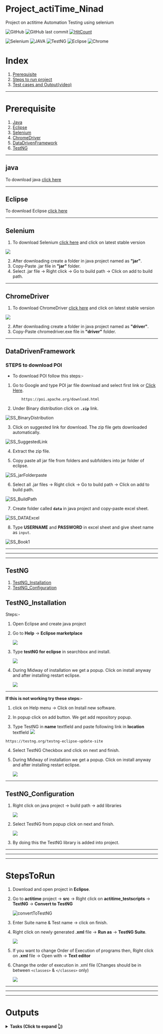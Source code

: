 # Project_actiTime_Ninad
Project on actitime Automation Testing using selenium



![GitHub](https://img.shields.io/github/stars/NinadKarlekar/Project_actiTime_Ninad?label=Stars)
![GitHub last commit](https://img.shields.io/github/last-commit/NinadKarlekar/Project_actiTime_Ninad?logo=github)
[![HitCount](http://hits.dwyl.com/NinadKarlekar/Project_actiTime_Ninad.svg)](http://hits.dwyl.com/NinadKarlekar/Project_actiTime_Ninad)





![Selenium](https://img.shields.io/badge/Selenium-43B02A?style=for-the-badge&logo=Selenium&logoColor=white)
![JAVA](https://img.shields.io/badge/Java-ED8B00?style=for-the-badge&logo=java&logoColor=white)
![TestNG](https://img.shields.io/badge/testng%20library-323330?style=for-the-badge&logo=testing-library&logoColor=red)
![Eclipse](https://img.shields.io/badge/Eclipse-2C2255?style=for-the-badge&logo=eclipse&logoColor=white)
![Chrome](https://img.shields.io/badge/Google_chrome-4285F4?style=for-the-badge&logo=Google-chrome&logoColor=white)

# Index
1.  [Prerequisite](#prerequisite)
2.  [Steps to run project](#stepstorun)
3.  [Test cases and Output(video)](#outputs)


*************************************************
# Prerequisite

1.  [Java](#prerequisite)
2.  [Eclipse](#eclipse)
3.  [Selenium](#selenium)
4.  [ChromeDriver](#chromedriver)
5.  [DataDrivenFramework](#datadrivenframework)
6.  [TestNG](#testng)


**********************

## java
To download java <a href="https://www.oracle.com/java/technologies/downloads/">click here</a>

*******************************

## Eclipse
To download Eclipse <a href="https://www.eclipse.org/downloads/">click here</a> 

******************************

## Selenium
1. To download Selenium <a href="https://www.selenium.dev/downloads/">click here</a> and click on latest stable version

![](actiTime/GitImages/README_SS/SS_SeleniumDownload.png)

2. After downloading create a folder in java project named as **"jar"**.
3. Copy-Paste .jar file in **"jar"** folder.
4. Select .jar file -> Right click -> Go to build path -> Click on add to build path.

*****************************************

## ChromeDriver

1. To download ChromeDriver <a href="https://chromedriver.chromium.org/">click here</a> and click on latest stable version

![](actiTime/GitImages/README_SS/SS_ChromeDriverDownload.png)

2. After downloading create a folder in java project named as **"driver"**.
3. Copy-Paste chromedriver.exe file in **"driver"** folder.
******************************************************

## DataDrivenFramework
### STEPS to download POI
- To download POI follow this steps:-
1. Go to Google and type POI jar file download and select first link or <a href="https://poi.apache.org/download.html"> Click Here</a>.

    ```
        https://poi.apache.org/download.html
    ```

2. Under Binary distribution click on **`.zip`** link.

![SS_BinaryDistribution](actiTime/GitImages/README_SS/POM/SS_BinaryDistribution.jpg)

3. Click on suggested link for download. The zip file gets downloaded automatically.

![SS_SuggestedLink](actiTime/GitImages/README_SS/POM/SS_SuggestedLink.jpg)

4. Extract the zip file.

5. Copy paste all jar file from folders and subfolders into jar folder of eclipse.

![SS_jarFolderpaste](actiTime/GitImages/README_SS/POM/SS_jarFolderpaste.jpg)

6. Select all .jar files -> Right click -> Go to build path -> Click on add to build path.

![SS_BuildPath](actiTime/GitImages/README_SS/POM/SS_BuildPath.jpg)

7. Create folder called **`data`** in java project and copy-paste excel sheet.

![SS_DATAExcel](actiTime/GitImages/README_SS/POM/SS_DATAExcel.jpg)

8. Type **USERNAME** and **PASSWORD** in excel sheet and give sheet name as `input`.

![SS_Book1](actiTime/GitImages/README_SS/POM/SS_Book1.jpg)

*************************************************
************************************
*********************************
## TestNG

1.  [TestNG_Installation](#TestNG_Installation)
2.  [TestNG_Configuration](#TestNG_Configuration)

## TestNG_Installation
Steps:-
1. Open Eclipse and create java project
2. Go to **Help** -> **Eclipse marketplace**

    ![](actiTime/GitImages/README_SS/TestNG/SS_Help_Marketplace.jpg)

3. Type **testNG for eclipse** in searchbox and install.

    ![](actiTime/GitImages/README_SS/TestNG/SS_testng_for_eclipse.jpg)

4. During Midway of installation we get a popup. Click on install anyway and after installing restart eclipse.

    ![](actiTime/GitImages/README_SS/TestNG/SS_InstallAnyway.jpg)

-----------------
**If this is not working try these steps:-**

1. click on Help menu -> Click on Install new software.

2. In popup click on add button. We get add repository popup.

3. Type TestNG in **name** textfield and paste following link in **location** textfield
    ![](actiTime/GitImages/README_SS/TestNG/SS_AddrepoLINK.jpg)

```
https://testng.org/testng-eclipse-update-site
```


4. Select TestNG Checkbox and click on next and finish.

5. During Midway of installation we get a popup. Click on install anyway and after installing restart eclipse.

    ![](actiTime/GitImages/README_SS/TestNG/SS_InstallAnyway.jpg)


******************************

## TestNG_Configuration

1. Right click on java project -> build path -> add libraries

    ![](actiTime/GitImages/README_SS/TestNG/SS_AddLibraries.jpg)

2. Select TestNG from popup click on next and finish.

    ![](actiTime/GitImages/README_SS/TestNG/SS_TestNGPOPUP.jpg)

3. By doing this the TestNG library is added into project.

*************************************************
************************************
*********************************

# StepsToRun

1. Download and open project in **Eclipse**.
2. Go to **actitime** project -> **src** -> Right click on **actitime_testscripts** -> **TextNG** -> **Convert to TestNG**

    ![convertToTestNG](actiTime/GitImages/README_SS/Steps/convertToTestNG.png)

3. Enter Suite name & Test name -> click on finish.
4. Right click on newly generated **.xml** file -> **Run as** -> **TestNG Suite**.

    ![](actiTime/GitImages/README_SS/Steps/Run%20as.png)

5. If you want to change Order of Execution of programs then, Right click on **.xml** file -> Open with -> **Text editor**
6. Change the order of execution in .xml file (Changes should be in between `<classes>` & `</classes>` only)

    ![](actiTime/GitImages/README_SS/Steps/XML.png)


-------------------------------------------------
----------------------------------------------
------------------------------------------------

# Outputs


<details>
<summary> <b>Tasks (Click to expand 👆)</b> </summary>

*    <details>
     <summary>Task 001</summary>

     ````md  
        Task 001

        1.Launch the browser
        2.Enter the url
        3.Enter username
        4.Enter the password
        5.Click on 'Tasks' in Menu bar
        6.Click on '+ Add New' in Tasks
        7.Click on 'New Customer' in '+ Add New' drop down list
        8.Enter customer name under 'Details' in Create New Customer page
        9.Click on 'Copy Projects from an Existing Customer:' drop downs.
        10.Select any option from the 'Copy Projects from an Existing Customer:' drop down
        11.Click on '+ Create Customer' button in Create New Customer page
        12.Logout from actiTime
        13.close Browser
     ````


     https://user-images.githubusercontent.com/88243315/197852067-fb41c3e7-96bf-4eb4-b628-f222bbf583ea.mp4     
     </details>


*    <details>
     <summary>Task 002</summary>

     ````md  
        Task 002

        1.Launch the browser
        2.Enter the url
        3.Enter username
        4.Enter the password
        5.Click on 'Tasks' in Menu bar
        6.Click on '+ Add New' in Tasks
        7.Click on 'New Task' in '+ Add New' drop down list
        8.Click on 'Select Customer' drop down under 'Details' in Create New Task page (1st Dropdown)
        9.Click on 'any customer' from drop down in Create New Task page
        10.Click on 'Select Project' drop down under 'Details' in Create New Task page (2nd Dropdown)
        11.Click on 'any project' from drop down in Create New Task page
        12.Click on 'Enter Task Name' text field in in Create New Task page
        13.Enter task name in 'Enter Task Name' text field in Create New Task page
        15.Click on 'Estimate' text field in Create New Task page
        16.Click on 'Deadline' text field in Create New Task page
        17.Click on Checkbox in Create New Task page
        18.'Click on '+ Create Task 'button in Create New Project page
     ````


     https://user-images.githubusercontent.com/88243315/197854944-a5cc530f-ee2f-4f2f-a3b8-f3783555f524.mp4     
     </details>



*    <details>
     <summary>Task 003</summary>

     ````md
        Task 003

        1.Launch the browser
        2.Enter the url
        3.Enter username
        4.Enter the password
        5.Click on 'Tasks' in Menu bar
        6.Click on '+ Add New' in Tasks
        7.Click on 'New Task' in '+ Add New' drop down list
        8.Click on 'Select Customer' drop down under 'Details' in Create New Task page (1st Dropdown)
        9.Click on 'any customer' from drop down in Create New Task page
        10.Click on 'Select Project' drop down under 'Details' in Create New Task page (2nd Dropdown)
        11.Click on 'any project' from drop down in Create New Task page
        12.Click on 'Enter Task Name' text field in in Create New Task page
        13.Enter task name in 'Enter Task Name' text field in Create New Task page
        15.Click on 'Estimate' text field in Create New Task page
        16.Click on 'Deadline' text field in Create New Task page
        17.Click on Checkbox in Create New Task page
        18.'Click on '+ Create Task 'button.in Create New Project page
     ````

     https://user-images.githubusercontent.com/88243315/197594694-76226355-d375-4461-bae7-c757b652f6fc.mp4
     </details>


</details>

<!-- ## Tasks
<details>
  </br>

  - [X] Item1
  - [ ] Item2
  - [ ] Item3

</details> -->



